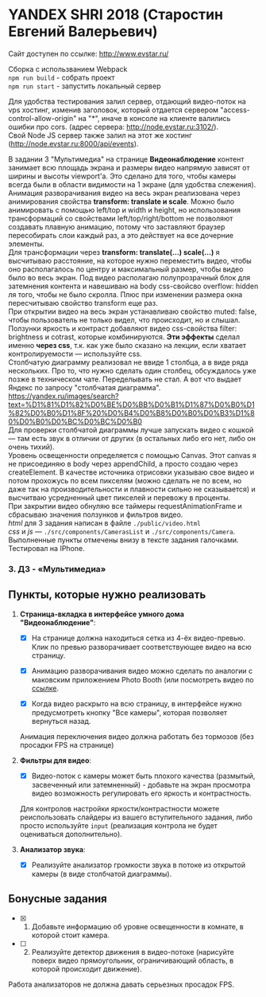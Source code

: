 # YANDEX SHRI 2018 (Старостин Евгений Валерьевич)
Сайт доступен по ссылке:
http://www.evstar.ru/

Сборка с использванием Webpack  
`npm run build` - собрать проект  
`npm run start` - запустить локальный сервер  

Для удобства тестирования залил сервер, отдающий видео-поток на vps хостинг, изменив заголовок, который отдается сервером "access-control-allow-origin" на "*", иначе в консоле на клиенте валились ошибки про cors. (адрес сервера: http://node.evstar.ru:3102/).  
Свой Node JS сервер также залил на этот же хостинг (http://node.evstar.ru:8000/api/events).  

В задании 3 "Мультимедиа" на странице **Видеонаблюдение** контент занимает всю площадь экрана и размеры видео напрямую зависят от ширины и высоты viewport'a. Это сделано для того, чтобы камеры всегда были в области видимости на 1 экране (для удобства слежения).  
Анимация разворачивания видео на весь экран реализована через анимирования свойства **transform: translate и scale**. Можно было анимировать с помощью left/top и width и height, но использования трансформаций со свойствами left/top/right/bottom не позволяют создавать плавную анимацию, потому что заставляют браузер пересобирать слои каждый раз, а это действует на все дочерние элементы.  
Для трансформации через **transform: translate(...) scale(...)** я высчитываю расстояние, на которое нужно переместить видео, чтобы оно располагалось по центру и максимальный размер, чтобы видео было во весь экран. Под видео располагаю полупрозрачный блок для затемнения контента и навешиваю на body css-свойсво overflow: hidden ля того, чтобы не было скролла. Плюс при изменении размера окна пересчитываю свойство transform еще раз.  
При открытии видео на весь экран устанавливаю свойство muted: false, чтобы пользователь не только видел, что происходит, но и слышал.  
Ползунки яркость и контраст добавляют видео css-свойства filter: brightness и cotrast, которые комбинируются. **Эти эффекты** сделал именно **через css**, т.к. как уже было сказано на лекции, если хватает контролируемости — используйте css.  
Столбчатую диаграмму реализовал не ввиде 1 столбца, а в виде ряда нескольких. Про то, что нужно сделать один столбец, обсуждалось уже позже в техническом чате. Переделывать не стал. А вот что выдает Яндекс по запросу "столбчатая диаграмма".  
https://yandex.ru/images/search?text=%D1%81%D1%82%D0%BE%D0%BB%D0%B1%D1%87%D0%B0%D1%82%D0%B0%D1%8F%20%D0%B4%D0%B8%D0%B0%D0%B3%D1%80%D0%B0%D0%BC%D0%BC%D0%B0  
Для проверки столбчатой диаграммы лучше запускать видео с кошкой — там есть звук в отличии от других (в остальных либо его нет, либо он очень тихий).  
Уровень освещенности определяется с помощью Canvas. Этот canvas я не присоединяю в body через appendChild, а просто создаю через createElement. В качестве источника отрисовки указываю свое видео и потом прохожусь по всем пикселям (можно сделать не по всем, но даже так на производительности и плавности сильно не сказывается) и высчитваю усредненный цвет пикселей и перевожу в проценты.  
При закрытии видео обнуляю все таймеры requestAnimationFrame и сбрасываю значения ползунков и фильтров видео.  
*html* для 3 задания написан в файле `./public/video.html`  
*css* и *js* — `./src/components/CamerasList` и `./src/components/Camera`.  
Выполненные пункты отмечены внизу в тексте задания галочками.  
Тестировал на IPhone.  

### 3. ДЗ - «Мультимедиа»
## Пункты, которые нужно реализовать

1. **Страница-вкладка в интерфейсе умного дома "Видеонаблюдение"**:

    - [x] На странице должна находиться сетка из 4-ёх видео-превью.
    Клик по превью разворачивает соответствующее видео на всю страницу.
    
    - [x] Анимацию разворачивания видео можно сделать по аналогии с маковским приложением 
    Photo Booth (или посмотреть видео по [ссылке](https://yadi.sk/i/shdHcVlkd_BO1w]).
    
    - [x] Когда видео раскрыто на всю страницу, в интерфейсе нужно предусмотреть кнопку
    "Все камеры", которая позволяет вернуться назад.
    
    Анимация переключения видео должна работать без тормозов (без просадки FPS на странице)
    
2. **Фильтры для видео**:

    - [x] Видео-поток с камеры может быть плохого качества (размытый, засвеченный или затемненный) - добавьте на экран просмотра видео
    возможность регулировать его яркость и контрастность.
    
    Для контролов настройки яркости/контрастности можете реиспользовать слайдеры из вашего
    вступительного задания, либо просто используйте `input` (реализация контрола не будет оцениваться дополнительно).
    
3. **Анализатор звука**:

    - [x] Реализуйте анализатор громкости звука в потоке из открытой камеры (в виде столбчатой диаграммы).

## Бонусные задания

- [x] 1. Добавьте информацию об уровне освещенности в комнате, в которой стоит камера.
- [ ] 2. Реализуйте детектор движения в видео-потоке (нарисуйте поверх видео прямоугольник, ограничивающий область, в которой происходит движение).

Работа анализаторов не должна давать серьезных просадок FPS.
